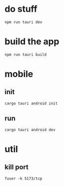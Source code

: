 # do stuff
```
npm run tauri dev
```

# build the app
```
npm run tauri build
```

# mobile
## init
```
cargo tauri android init
```
## run
```
cargo tauri android dev
```

# util
## kill port
```
fuser -k 5173/tcp
```
